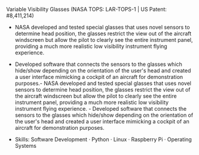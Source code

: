 Variable Visibility Glasses (NASA TOPS: LAR-TOPS-1 | US Patent: #8,411,214)

- NASA developed and tested special glasses that uses novel sensors to determine head position, the glasses restrict the view out of the aircraft windscreen but allow the pilot to clearly see the entire instrument panel, providing a much more realistic low visibility instrument flying experience.
- Developed software that connects the sensors to the glasses which hide/show depending on the orientation of the user's head and created a user interface mimicking a cockpit of an aircraft for demonstration purposes.- NASA developed and tested special glasses that uses novel sensors to determine head position, the glasses restrict the view out of the aircraft windscreen but allow the pilot to clearly see the entire instrument panel, providing a much more realistic low visibility instrument flying experience. - Developed software that connects the sensors to the glasses which hide/show depending on the orientation of the user's head and created a user interface mimicking a cockpit of an aircraft for demonstration purposes.

- Skills: Software Development · Python · Linux · Raspberry Pi · Operating Systems
